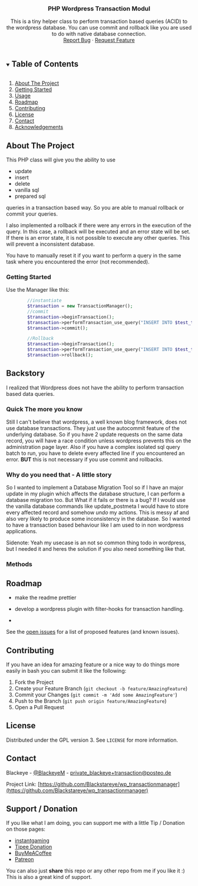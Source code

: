 <!-- PROJECT LOGO -->
<br />
<p align="center">

  <h3 align="center">PHP Wordpress Transaction Modul</h3>

  <p align="center">
    This is a tiny helper class to perform transaction based  queries (ACID) to the wordpress database.  You can use commit and rollback like you are used to do with native database connection.
    <br />
    <a href="https://github.com/Blackstareye/wp_transactionmanager/issues">Report Bug</a>
    ·
    <a href="https://github.com/Blackstareye/wp_transactionmanager/issues">Request Feature</a>
  </p>
</p>

<!-- TABLE OF CONTENTS -->
<details open="open">
  <summary><h2 style="display: inline-block">Table of Contents</h2></summary>
  <ol>
    <li>
      <a href="#about-the-project">About The Project</a>
    </li>
    <li>
      <a href="#getting-started">Getting Started</a>
    </li>
    <li><a href="#usage">Usage</a></li>
    <li><a href="#roadmap">Roadmap</a></li>
    <li><a href="#contributing">Contributing</a></li>
    <li><a href="#license">License</a></li>
    <li><a href="#contact">Contact</a></li>
    <li><a href="#acknowledgements">Acknowledgements</a></li>
  </ol>
</details>

<!-- ABOUT THE PROJECT -->
## About The Project

This PHP class will give you the ability to use

* update
* insert
* delete
* vanilla sql
* prepared sql

queries in a transaction based way. So you are able to manual rollback or commit your queries.

I also implemented a rollback if there were any errors in the execution of the query.
In this case, a rollback will be executed and an error state will be set.
If there is an error state, it is not possible to execute any other queries. This will prevent a inconsistent database.

You have to manually reset it if you want to perform a query in the same task where you encountered the error (not recommended).

### Getting Started

Use the Manager like this:

```php
        //instantiate
        $transaction = new TransactionManager();
        //commit
        $transaction->beginTransaction();
        $transaction->performTransaction_use_query("INSERT INTO $test_table_name (test_data) VALUES (1)");
        $transaction->commit();

        //Rollback
        $transaction->beginTransaction();
        $transaction->performTransaction_use_query("INSERT INTO $test_table_name (test_data) VALUES (0)");
        $transaction->rollback();
```

## Backstory

I realized that Wordpress does not have the ability to perform transaction based data queries.

### Quick The more you know

Still I can't believe that wordpress, a well known blog framework, does not use database transactions.
They just use the autocommit feature of the underlying database.
So if you have 2  update requests on the same data record, you will have a race condition unless wordpress prevents this on the administration page layer.
Also if you have a complex isolated sql query batch to run, you have to delete every affected line if you encountered an error.
**BUT** this is not necessary if you use commit and rollbacks.

### Why do you need that - A little story

So I wanted to implement a Database Migration Tool so  if I have an major update in my plugin which affects the database structure, I can perform a database migration too. But What if it fails or there is a bug? If I would use the vanilla database commands like update_postmeta I  would have to store every affected record and somehow *undo* my actions. This is messy af and also very likely to produce some inconsistency in the database.
So I wanted to have a transaction based behaviour like I am used to in non wordpress applications.

Sidenote:
Yeah my usecase  is an not so common thing todo in wordpress, but I needed it and heres the solution if you also need something like that.

### Methods

## Roadmap

* make the readme prettier
* develop a wordpress plugin with filter-hooks for transaction handling.

*
See the [open issues](https://github.com/Blackstareye/wp_transactionmanager/issues) for a list of proposed features (and known issues).

<!-- CONTRIBUTING -->
## Contributing

If you have an idea for amazing feature or a nice way to do things more easily in bash you can submit it like the following:

1. Fork the Project
2. Create your Feature Branch (`git checkout -b feature/AmazingFeature`)
3. Commit your Changes (`git commit -m 'Add some AmazingFeature'`)
4. Push to the Branch (`git push origin feature/AmazingFeature`)
5. Open a Pull Request

## License

Distributed under the GPL version 3. See `LICENSE` for more information.

<!-- Images are licensed under the License [Attribution-NonCommercial-NoDerivatives 4.0 International (CC BY-NC-ND 4.0)](https://creativecommons.org/licenses/by-nc-nd/4.0/) -->

<!-- CONTACT -->
## Contact

Blackeye - [@BlackeyeM](https://twitter.com/BlackeyeM) - private_blackeye+transaction@posteo.de

Project Link: [https://github.com/Blackstareye/wp_transactionmanager](https://github.com/Blackstareye/wp_transactionmanager)

<!-- ACKNOWLEDGEMENTS -->
## Support / Donation

If you like what I am doing, you can support me with a little Tip / Donation on those pages:

* [instantgaming](https://www.instant-gaming.com/igr/blackeyes/)  
* [Tipee Donation](https://www.tipeeestream.com/blackeye/donation)
* [BuyMeACoffee](https://www.buymeacoffee.com/Tu6B89Cc3)
* [Patreon](https://www.patreon.com/black_eye_s)

You can also just **share** this repo or any other repo  from me if you like it :) This is also a great kind of support.
